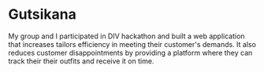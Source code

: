# Gutsikana
My group and I participated in DIV hackathon and built a web application that increases tailors efficiency in meeting their customer's demands.  It also reduces customer disappointments by providing a platform where they can track their their outfits and receive it on time.
